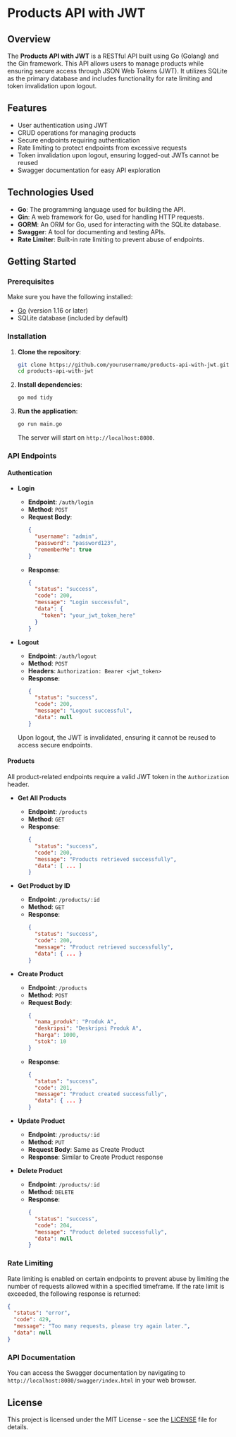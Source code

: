 # Products API with JWT

## Overview

The **Products API with JWT** is a RESTful API built using Go (Golang) and the Gin framework. This API allows users to manage products while ensuring secure access through JSON Web Tokens (JWT). It utilizes SQLite as the primary database and includes functionality for rate limiting and token invalidation upon logout.

## Features

- User authentication using JWT
- CRUD operations for managing products
- Secure endpoints requiring authentication
- Rate limiting to protect endpoints from excessive requests
- Token invalidation upon logout, ensuring logged-out JWTs cannot be reused
- Swagger documentation for easy API exploration

## Technologies Used

- **Go**: The programming language used for building the API.
- **Gin**: A web framework for Go, used for handling HTTP requests.
- **GORM**: An ORM for Go, used for interacting with the SQLite database.
- **Swagger**: A tool for documenting and testing APIs.
- **Rate Limiter**: Built-in rate limiting to prevent abuse of endpoints.

## Getting Started

### Prerequisites

Make sure you have the following installed:

- [Go](https://golang.org/dl/) (version 1.16 or later)
- SQLite database (included by default)

### Installation

1. **Clone the repository**:
   ```bash
   git clone https://github.com/yourusername/products-api-with-jwt.git
   cd products-api-with-jwt
   ```

2. **Install dependencies**:
   ```bash
   go mod tidy
   ```

3. **Run the application**:
   ```bash
   go run main.go
   ```

   The server will start on `http://localhost:8080`.

### API Endpoints

#### Authentication

- **Login**
  - **Endpoint**: `/auth/login`
  - **Method**: `POST`
  - **Request Body**:
    ```json
    {
      "username": "admin",
      "password": "password123",
      "rememberMe": true
    }
    ```
  - **Response**:
    ```json
    {
      "status": "success",
      "code": 200,
      "message": "Login successful",
      "data": {
        "token": "your_jwt_token_here"
      }
    }
    ```

- **Logout**
  - **Endpoint**: `/auth/logout`
  - **Method**: `POST`
  - **Headers**: `Authorization: Bearer <jwt_token>`
  - **Response**:
    ```json
    {
      "status": "success",
      "code": 200,
      "message": "Logout successful",
      "data": null
    }
    ```

  Upon logout, the JWT is invalidated, ensuring it cannot be reused to access secure endpoints.

#### Products

All product-related endpoints require a valid JWT token in the `Authorization` header.

- **Get All Products**
  - **Endpoint**: `/products`
  - **Method**: `GET`
  - **Response**:
    ```json
    {
      "status": "success",
      "code": 200,
      "message": "Products retrieved successfully",
      "data": [ ... ]
    }
    ```

- **Get Product by ID**
  - **Endpoint**: `/products/:id`
  - **Method**: `GET`
  - **Response**:
    ```json
    {
      "status": "success",
      "code": 200,
      "message": "Product retrieved successfully",
      "data": { ... }
    }
    ```

- **Create Product**
  - **Endpoint**: `/products`
  - **Method**: `POST`
  - **Request Body**:
    ```json
    {
      "nama_produk": "Produk A",
      "deskripsi": "Deskripsi Produk A",
      "harga": 1000,
      "stok": 10
    }
    ```
  - **Response**:
    ```json
    {
      "status": "success",
      "code": 201,
      "message": "Product created successfully",
      "data": { ... }
    }
    ```

- **Update Product**
  - **Endpoint**: `/products/:id`
  - **Method**: `PUT`
  - **Request Body**: Same as Create Product
  - **Response**: Similar to Create Product response

- **Delete Product**
  - **Endpoint**: `/products/:id`
  - **Method**: `DELETE`
  - **Response**:
    ```json
    {
      "status": "success",
      "code": 204,
      "message": "Product deleted successfully",
      "data": null
    }
    ```

### Rate Limiting

Rate limiting is enabled on certain endpoints to prevent abuse by limiting the number of requests allowed within a specified timeframe. If the rate limit is exceeded, the following response is returned:

```json
{
  "status": "error",
  "code": 429,
  "message": "Too many requests, please try again later.",
  "data": null
}
```

### API Documentation

You can access the Swagger documentation by navigating to `http://localhost:8080/swagger/index.html` in your web browser.

## License

This project is licensed under the MIT License - see the [LICENSE](LICENSE) file for details.

